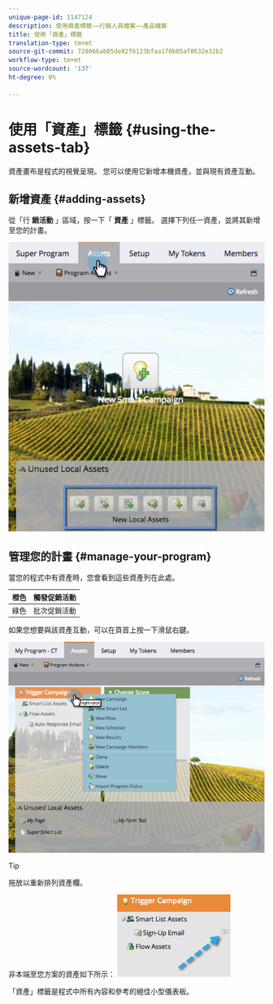 ```yaml
---
unique-page-id: 1147124
description: 使用資產標籤——行銷人員檔案——產品檔案
title: 使用「資產」標籤
translation-type: tm+mt
source-git-commit: 728066ab05de82f6123bfaa1f0b05af8632e32b2
workflow-type: tm+mt
source-wordcount: '137'
ht-degree: 0%

---
```



# 使用「資產」標籤 {#using-the-assets-tab}

資產畫布是程式的視覺呈現。 您可以使用它新增本機資產，並與現有資產互動。

## 新增資產 {#adding-assets}

從「行 **銷活動** 」區域，按一下「 **資產** 」標籤。 選擇下列任一資產，並將其新增至您的計畫。

![](assets/programassets.png)

## 管理您的計畫  {#manage-your-program}

當您的程式中有資產時，您會看到這些資產列在此處。

| 橙色 | 觸發促銷活動 |
|---|---|
| 綠色 | 批次促銷活動 |

如果您想要與該資產互動，可以在頁首上按一下滑鼠右鍵。

![](assets/assetsprefilled.png)

>[!TIP]
>
>拖放以重新排列資產欄。

非本端至您方案的資產如下所示：  ![](assets/image2014-9-18-16-3a30-3a33.png)

「資產」標籤是程式中所有內容和參考的絕佳小型儀表板。
